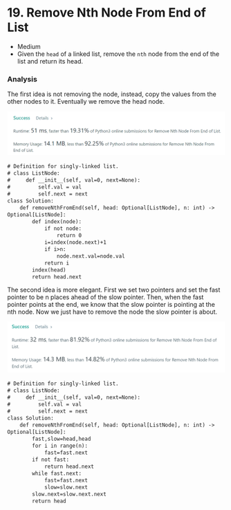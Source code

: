 # 19. Remove Nth Node From End of List

* Medium
* Given the `head` of a linked list, remove the `nth` node from the end of the list and return its head.

### Analysis&#x20;

The first idea is not removing the node, instead, copy the values from the other nodes to it. Eventually we remove the head node.&#x20;

![](<../.gitbook/assets/image (5).png>)

```
# Definition for singly-linked list.
# class ListNode:
#     def __init__(self, val=0, next=None):
#         self.val = val
#         self.next = next
class Solution:
    def removeNthFromEnd(self, head: Optional[ListNode], n: int) -> Optional[ListNode]:
        def index(node):
            if not node:
                return 0
            i=index(node.next)+1
            if i>n:
                node.next.val=node.val
            return i 
        index(head)
        return head.next
```

The second idea is more elegant. First we set two pointers and set the fast pointer to be n places ahead of the slow pointer. Then, when the fast pointer points at the end, we know that the slow pointer is pointing at the nth node. Now we just have to remove the node the slow pointer is about.&#x20;

![](<../.gitbook/assets/image (16).png>)

```
# Definition for singly-linked list.
# class ListNode:
#     def __init__(self, val=0, next=None):
#         self.val = val
#         self.next = next
class Solution:
    def removeNthFromEnd(self, head: Optional[ListNode], n: int) -> Optional[ListNode]:
        fast,slow=head,head
        for i in range(n):
            fast=fast.next
        if not fast:
            return head.next
        while fast.next:
            fast=fast.next
            slow=slow.next
        slow.next=slow.next.next
        return head
```

